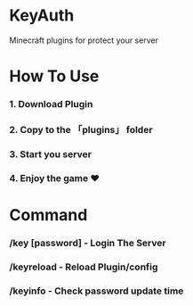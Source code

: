 # KeyAuth
Minecraft plugins for protect your server

# How To Use
 ### 1. Download Plugin
 ### 2. Copy to the 「plugins」 folder
 ### 3. Start you server
 ### 4. Enjoy the game ❤

# Command
 ### /key [password] - Login The Server
 ### /keyreload - Reload Plugin/config
 ### /keyinfo - Check password update time
